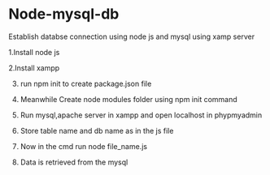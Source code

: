 # Node-mysql-db
Establish databse connection using node js and mysql using xamp server


1.Install node js


2.Install xampp


3. run npm init to create package.json file


4. Meanwhile Create node modules folder using npm init command 


5. Run mysql,apache server in xampp and open localhost in phypmyadmin


6. Store table name and db name as in the js file


7. Now in the cmd run node file_name.js


8. Data is retrieved from the mysql 
